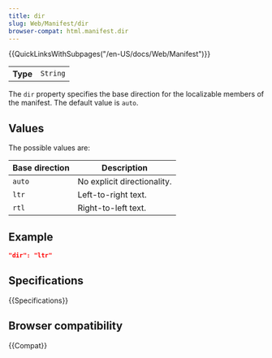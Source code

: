 ```yaml
---
title: dir
slug: Web/Manifest/dir
browser-compat: html.manifest.dir
---
```


{{QuickLinksWithSubpages("/en-US/docs/Web/Manifest")}}

<table class="properties">
  <tbody>
    <tr>
      <th scope="row">Type</th>
      <td><code>String</code></td>
    </tr>
  </tbody>
</table>

The `dir` property specifies the base direction for the localizable members of the manifest.
The default value is `auto`.

## Values

The possible values are:

<table class="fullwidth-table standard-table">
  <thead>
    <tr>
      <th scope="col">Base direction</th>
      <th scope="col">Description</th>
    </tr>
  </thead>
  <tbody>
    <tr>
      <td><code>auto</code></td>
      <td>
        No explicit directionality.
      </td>
    </tr>
    <tr>
      <td><code>ltr</code></td>
      <td>
        Left-to-right text.
      </td>
    </tr>
    <tr>
      <td><code>rtl</code></td>
      <td>
        Right-to-left text.
      </td>
    </tr>
  </tbody>
</table>

## Example

```json
"dir": "ltr"
```

## Specifications

{{Specifications}}

## Browser compatibility

{{Compat}}
